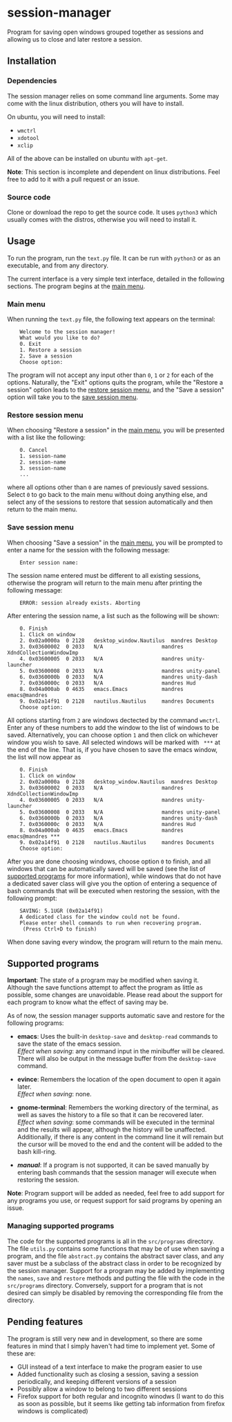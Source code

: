 # session-manager
Program for saving open windows grouped together as sessions and allowing us to close and later restore a session.

## Installation

### Dependencies

The session manager relies on some command line arguments. Some may come with the linux distribution, others you will have to install.

On ubuntu, you will need to install:

 - `wmctrl`
 - `xdotool`
 - `xclip`

All of the above can be installed on ubuntu with `apt-get`.

**Note**: This section is incomplete and dependent on linux distributions. Feel free to add to it with a pull request or an issue.

### Source code

Clone or download the repo to get the source code. It uses `python3` which usually comes with the distros, otherwise you will need to install it.

## Usage

To run the program, run the `text.py` file. It can be run with `python3` or as an executable, and from any directory.

The current interface is a very simple text interface, detailed in the following sections. The program begins at the [main menu](#main-menu).

### Main menu

When running the `text.py` file, the following text appears on the terminal:

        Welcome to the session manager!
        What would you like to do?
        0. Exit
        1. Restore a session
        2. Save a session
        Choose option:

The program will not accept any input other than `0`, `1` or `2` for each of the options. Naturally, the "Exit" options quits the program, while the "Restore a session" option leads to the [restore session menu](#restore-session-menu), and the "Save a session" option will take you to the [save session menu](#save-session-menu).

### Restore session menu

When choosing "Restore a session" in the [main menu](#main-menu), you will be presented with a list like the following:

        0. Cancel
        1. session-name
        2. session-name
        3. session-name
        ...

where all options other than `0` are names of previously saved sessions. Select `0` to go back to the main menu without doing anything else, and select any of the sessions to restore that session automatically and then return to the main menu.


### Save session menu

When choosing "Save a session" in the [main menu](#main-menu), you will be prompted to enter a name for the session with the following message:

        Enter session name:

The session name entered must be different to all existing sessions, otherwise the program will return to the main menu after printing the following message:

        ERROR: session already exists. Aborting

After entering the session name, a list such as the following will be shown:

        0. Finish
        1. Click on window
        2. 0x02a0000a  0 2128   desktop_window.Nautilus  mandres Desktop
        3. 0x03600002  0 2033   N/A                   mandres XdndCollectionWindowImp
        4. 0x03600005  0 2033   N/A                   mandres unity-launcher
        5. 0x03600008  0 2033   N/A                   mandres unity-panel
        6. 0x0360000b  0 2033   N/A                   mandres unity-dash
        7. 0x0360000c  0 2033   N/A                   mandres Hud
        8. 0x04a000ab  0 4635   emacs.Emacs           mandres emacs@mandres
        9. 0x02a14f91  0 2128   nautilus.Nautilus     mandres Documents
        Choose option:

All options starting from `2` are windows dectected by the command `wmctrl`. Enter any of these numbers to add the window to the list of windows to be saved. Alternatively, you can choose option `1` and then click on whichever window you wish to save. All selected windows will be marked with ` ***` at the end of the line. That is, if you have chosen to save the emacs window, the list will now appear as

        0. Finish
        1. Click on window
        2. 0x02a0000a  0 2128   desktop_window.Nautilus  mandres Desktop
        3. 0x03600002  0 2033   N/A                   mandres XdndCollectionWindowImp
        4. 0x03600005  0 2033   N/A                   mandres unity-launcher
        5. 0x03600008  0 2033   N/A                   mandres unity-panel
        6. 0x0360000b  0 2033   N/A                   mandres unity-dash
        7. 0x0360000c  0 2033   N/A                   mandres Hud
        8. 0x04a000ab  0 4635   emacs.Emacs           mandres emacs@mandres ***
        9. 0x02a14f91  0 2128   nautilus.Nautilus     mandres Documents
        Choose option:

After you are done choosing windows, choose option `0` to finish, and all windows that can be automatically saved will be saved (see the list of [supported programs](#supported-programs) for more information), while windows that do not have a dedicated saver class will give you the option of entering a sequence of bash commands that will be executed when restoring the session, with the following prompt:

        SAVING: 5.1UGR (0x02a14f91)
        A dedicated class for the window could not be found.
        Please enter shell commands to run when recovering program.
         (Press Ctrl+D to finish)

When done saving every window, the program will return to the main menu.

## Supported programs

**Important**: The state of a program may be modified when saving it. Although the save functions attempt to affect the program as little as possible, some changes are unavoidable. Please read about the support for each program to know what the effect of saving may be.


As of now, the session manager supports automatic save and restore for the following programs:

 - **emacs**: Uses the built-in `desktop-save` and `desktop-read` commands to save the state of the emacs session.
 <br> *Effect when saving*: any command input in the minibuffer will be cleared. There will also be output in the message buffer from the `desktop-save` command.

 - **evince**: Remembers the location of the open document to open it again later.
 <br> *Effect when saving*: none.

 - **gnome-terminal**: Remembers the working directory of the terminal, as well as saves the history to a file so that it can be recovered later.
 <br> *Effect when saving*: some commands will be executed in the terminal and the results will appear, although the history will be unaffected. Additionally, if there is any content in the command line it will remain but the cursor will be moved to the end and the content will be added to the bash kill-ring.

 - ***manual***: If a program is not supported, it can be saved manually by entering bash commands that the session manager will execute when restoring the session.

**Note**: Program support will be added as needed, feel free to add support for any programs you use, or request support for said programs by opening an issue.

### Managing supported programs

The code for the supported programs is all in the `src/programs` directory. The file `utils.py` contains some functions that may be of use when saving a program, and the file `abstract.py` contains the abstract saver class, and any saver must be a subclass of the abstract class in order to be recognized by the session manager. Support for a program may be added by implementing the `names`, `save` and `restore` methods and putting the file with the code in the `src/programs` directory. Conversely, support for a program that is not desired can simply be disabled by removing the corresponding file from the directory.

## Pending features

The program is still very new and in development, so there are some features in mind that I simply haven't had time to implement yet. Some of these are:

 - GUI instead of a text interface to make the program easier to use
 - Added functionality such as closing a session, saving a session periodically, and keeping different versions of a session
 - Possibly allow a window to belong to two different sessions
 - Firefox support for both regular and incognito winodws (I want to do this as soon as possible, but it seems like getting tab information from firefox windows is complicated)
